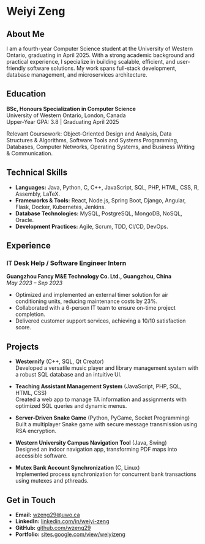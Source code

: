 # Weiyi Zeng

## About Me
I am a fourth-year Computer Science student at the University of Western Ontario, graduating in April 2025. With a strong academic background and practical experience, I specialize in building scalable, efficient, and user-friendly software solutions. My work spans full-stack development, database management, and microservices architecture.

## Education
**BSc, Honours Specialization in Computer Science**  
University of Western Ontario, London, Canada  
Upper-Year GPA: 3.8 | Graduating April 2025  

Relevant Coursework: Object-Oriented Design and Analysis, Data Structures & Algorithms, Software Tools and Systems Programming, Databases, Computer Networks, Operating Systems, and Business Writing & Communication.

## Technical Skills
- **Languages:** Java, Python, C, C++, JavaScript, SQL, PHP, HTML, CSS, R, Assembly, LaTeX.  
- **Frameworks & Tools:** React, Node.js, Spring Boot, Django, Angular, Flask, Docker, Kubernetes, Jenkins.  
- **Database Technologies:** MySQL, PostgreSQL, MongoDB, NoSQL, Oracle.  
- **Development Practices:** Agile, Scrum, TDD, CI/CD, DevOps.

## Experience
### IT Desk Help / Software Engineer Intern  
**Guangzhou Fancy M&E Technology Co. Ltd., Guangzhou, China**  
*May 2023 – Sep 2023*  
- Optimized and implemented an external timer solution for air conditioning units, reducing maintenance costs by 23%.
- Collaborated with a 6-person IT team to ensure on-time project completion.
- Delivered customer support services, achieving a 10/10 satisfaction score.

## Projects
- **Westernify** (C++, SQL, Qt Creator)  
  Developed a versatile music player and library management system with a robust SQL database and an intuitive UI.  

- **Teaching Assistant Management System** (JavaScript, PHP, SQL, HTML, CSS)  
  Created a web app to manage TA information and assignments with optimized SQL queries and dynamic menus.  

- **Server-Driven Snake Game** (Python, PyGame, Socket Programming)  
  Built a multiplayer Snake game with secure message transmission using RSA encryption.  

- **Western University Campus Navigation Tool** (Java, Swing)  
  Designed an indoor navigation app, transforming PDF maps into accessible software.  

- **Mutex Bank Account Synchronization** (C, Linux)  
  Implemented process synchronization for concurrent bank transactions using mutexes and pthreads.  

## Get in Touch
- **Email:** wzeng29@uwo.ca  
- **LinkedIn:** [linkedin.com/in/weiyi-zeng](https://linkedin.com/in/weiyi-zeng)  
- **GitHub:** [github.com/wzeng29](https://github.com/wzeng29)  
- **Portfolio:** [sites.google.com/view/weiyizeng](https://sites.google.com/view/weiyizeng)  
